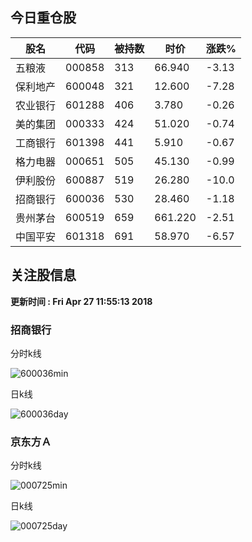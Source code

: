 
## 今日重仓股 

|股名|代码|被持数|时价|涨跌%|
|---|---|---|---|---|
|五粮液|000858|313|66.940|-3.13|
|保利地产|600048|321|12.600|-7.28|
|农业银行|601288|406|3.780|-0.26|
|美的集团|000333|424|51.020|-0.74|
|工商银行|601398|441|5.910|-0.67|
|格力电器|000651|505|45.130|-0.99|
|伊利股份|600887|519|26.280|-10.0|
|招商银行|600036|530|28.460|-1.18|
|贵州茅台|600519|659|661.220|-2.51|
|中国平安|601318|691|58.970|-6.57|

## 关注股信息
**更新时间 : Fri Apr 27 11:55:13 2018**
### 招商银行 
分时k线

![600036min](http://image.sinajs.cn/newchart/min/n/sh600036.gif)

日k线

![600036day](http://image.sinajs.cn/newchart/daily/n/sh600036.gif)

### 京东方Ａ 
分时k线

![000725min](http://image.sinajs.cn/newchart/min/n/sz000725.gif)

日k线

![000725day](http://image.sinajs.cn/newchart/daily/n/sz000725.gif)
